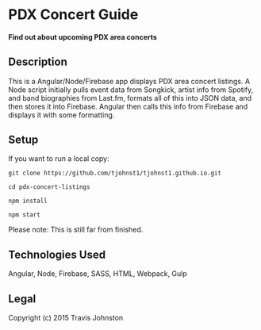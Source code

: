# PDX Concert Guide
#### Find out about upcoming PDX area concerts

## Description
This is a Angular/Node/Firebase app displays PDX area concert listings. A Node script initially pulls event data from Songkick, artist info from Spotify, and band biographies from Last.fm, formats all of this into JSON data, and then stores it into Firebase. Angular then calls this info from Firebase and displays it with some formatting. 

## Setup
If you want to run a local copy:

`git clone https://github.com/tjohnst1/tjohnst1.github.io.git`

`cd pdx-concert-listings`

`npm install`   

`npm start`

Please note: This is still far from finished.

## Technologies Used
Angular, Node, Firebase, SASS, HTML, Webpack, Gulp

## Legal
Copyright (c) 2015 Travis Johnston
